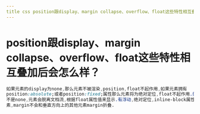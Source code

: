 ```yaml
---
title css position跟display、margin collapse、overflow、float这些特性相互叠加后会怎么样？
---
```


# position跟display、margin collapse、overflow、float这些特性相互叠加后会怎么样？

```css
如果元素的display为none,那么元素不被渲染,position,float不起作⽤,如果元素拥有
position:absolute;或者position:fixed;属性那么元素将为绝对定位,float不起作⽤.如果元素float属性
不是none,元素会脱离⽂档流,根据float属性值来显⽰.有浮动,绝对定位,inline-block属性的元
素,margin不会和垂直⽅向上的其他元素margin折叠.
```